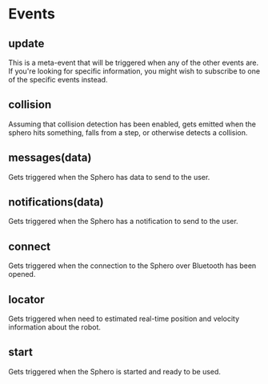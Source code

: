 # Events

## update

This is a meta-event that will be triggered when any of the other events are. If
you're looking for specific information, you might wish to subscribe to one of
the specific events instead.

## collision

Assuming that collision detection has been enabled, gets emitted when the sphero
hits something, falls from a step, or otherwise detects a collision.

## messages(data)

Gets triggered when the Sphero has data to send to the user.

## notifications(data)

Gets triggered when the Sphero has a notification to send to the user.

## connect

Gets triggered when the connection to the Sphero over Bluetooth has been opened.

## locator

Gets triggered when need to estimated real-time position and velocity information about the robot.

## start

Gets triggered when the Sphero is started and ready to be used.
